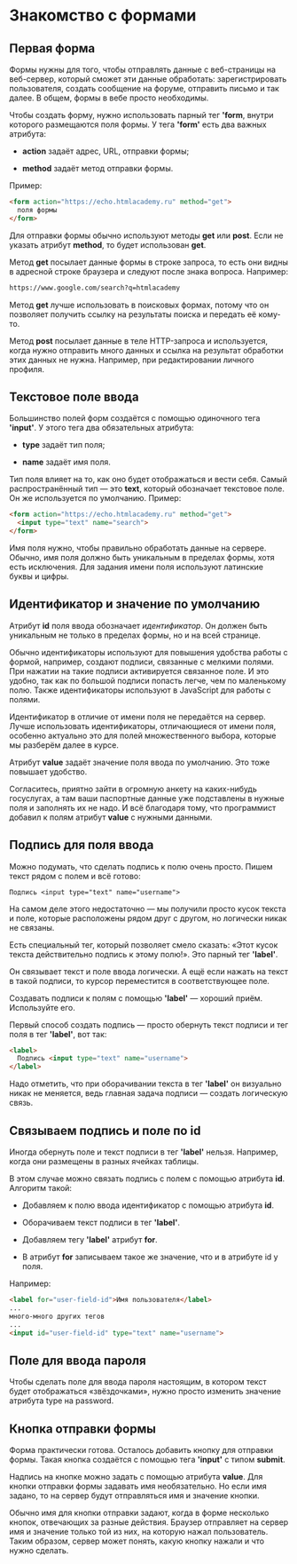 # Знакомство с формами

## Первая форма

Формы нужны для того, чтобы отправлять данные с веб-страницы на веб-сервер, который сможет эти данные обработать: зарегистрировать пользователя, создать сообщение на форуме, отправить письмо и так далее. В общем, формы в вебе просто необходимы.

Чтобы создать форму, нужно использовать парный тег __'form__, внутри которого размещаются поля формы. У тега __'form'__ есть два важных атрибута:

* __action__ задаёт адрес, URL, отправки формы;

* __method__ задаёт метод отправки формы.

Пример:
```html
<form action="https://echo.htmlacademy.ru" method="get">
  поля формы
</form>
```
Для отправки формы обычно используют методы __get__ или __post__. Если не указать атрибут __method__, то будет использован __get__.

Метод __get__ посылает данные формы в строке запроса, то есть они видны в адресной строке браузера и следуют после знака вопроса. Например:

```html
https://www.google.com/search?q=htmlacademy
```
Метод __get__ лучше использовать в поисковых формах, потому что он позволяет получить ссылку на результаты поиска и передать её кому-то.

Метод __post__ посылает данные в теле HTTP-запроса и используется, когда нужно отправить много данных и ссылка на результат обработки этих данных не нужна. Например, при редактировании личного профиля.


## Текстовое поле ввода

Большинство полей форм создаётся с помощью одиночного тега __'input'__. У этого тега два обязательных атрибута:

* __type__ задаёт тип поля;

* __name__ задаёт имя поля.

Тип поля влияет на то, как оно будет отображаться и вести себя. Самый распространённый тип — это __text__, который обозначает текстовое поле. Он же используется по умолчанию. Пример:

```html
<form action="https://echo.htmlacademy.ru" method="get">
  <input type="text" name="search">
</form>
```

Имя поля нужно, чтобы правильно обработать данные на сервере. Обычно, имя поля должно быть уникальным в пределах формы, хотя есть исключения. Для задания имени поля используют латинские буквы и цифры.

## Идентификатор и значение по умолчанию

Атрибут __id__ поля ввода обозначает *идентификатор*. Он должен быть уникальным не только в пределах формы, но и на всей странице.

Обычно идентификаторы используют для повышения удобства работы с формой, например, создают подписи, связанные с мелкими полями. При нажатии на такие подписи активируется связанное поле. И это удобно, так как по большой подписи попасть легче, чем по маленькому полю. Также идентификаторы используют в JavaScript для работы с полями.

Идентификатор в отличие от имени поля не передаётся на сервер. Лучше использовать идентификаторы, отличающиеся от имени поля, особенно актуально это для полей множественного выбора, которые мы разберём далее в курсе.

Атрибут __value__ задаёт значение поля ввода по умолчанию. Это тоже повышает удобство.

Согласитесь, приятно зайти в огромную анкету на каких-нибудь госуслугах, а там ваши паспортные данные уже подставлены в нужные поля и заполнять их не надо. И всё благодаря тому, что программист добавил к полям атрибут __value__ с нужными данными.

## Подпись для поля ввода

Можно подумать, что сделать подпись к полю очень просто. Пишем текст рядом с полем и всё готово:

```
Подпись <input type="text" name="username">
```

На самом деле этого недостаточно — мы получили просто кусок текста и поле, которые расположены рядом друг с другом, но логически никак не связаны.

Есть специальный тег, который позволяет смело сказать: «Этот кусок текста действительно подпись к этому полю!». Это парный тег __'label'__.

Он связывает текст и поле ввода логически. А ещё если нажать на текст в такой подписи, то курсор переместится в соответствующее поле.

Создавать подписи к полям с помощью __'label'__ — хороший приём. Используйте его.

Первый способ создать подпись — просто обернуть текст подписи и тег поля в тег __'label'__, вот так:

```html
<label>
  Подпись <input type="text" name="username">
</label>
```

Надо отметить, что при оборачивании текста в тег __'label'__ он визуально никак не меняется, ведь главная задача подписи — создать логическую связь.

## Связываем подпись и поле по id

Иногда обернуть поле и текст подписи в тег __'label'__ нельзя. Например, когда они размещены в разных ячейках таблицы.

В этом случае можно связать подпись с полем с помощью атрибута __id__. Алгоритм такой:

* Добавляем к полю ввода идентификатор с помощью атрибута __id__.

* Оборачиваем текст подписи в тег __'label'__.

* Добавляем тегу __'label'__ атрибут __for__.

* В атрибут __for__ записываем такое же значение, что и в атрибуте id у поля.

Например:

```html
<label for="user-field-id">Имя пользователя</label>
...
много-много других тегов
...
<input id="user-field-id" type="text" name="username">
```
## Поле для ввода пароля

Чтобы сделать поле для ввода пароля настоящим, в котором текст будет отображаться «звёздочками», нужно просто изменить значение атрибута type на password.

## Кнопка отправки формы

Форма практически готова. Осталось добавить кнопку для отправки формы. Такая кнопка создаётся с помощью тега __'input'__ c типом __submit__.

Надпись на кнопке можно задать с помощью атрибута __value__. Для кнопки отправки формы задавать имя необязательно. Но если имя задано, то на сервер будут отправляться имя и значение кнопки.

Обычно имя для кнопки отправки задают, когда в форме несколько кнопок, отвечающих за разные действия. Браузер отправляет на сервер имя и значение только той из них, на которую нажал пользователь. Таким образом, сервер может понять, какую кнопку нажали и что нужно сделать.